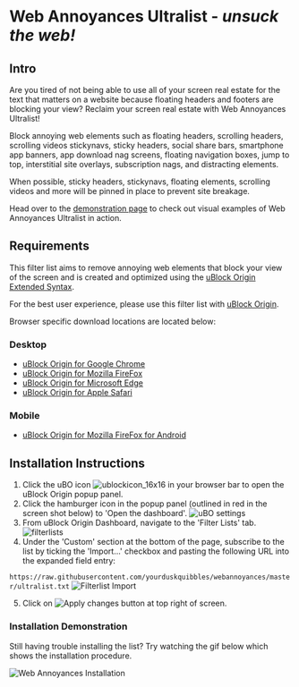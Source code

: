 # Web Annoyances Ultralist - *unsuck the web!*
## Intro
Are you tired of not being able to use all of your screen real estate for the text that matters on a website 
because floating headers and footers are blocking your view?
Reclaim your screen real estate with Web Annoyances Ultralist! 

Block annoying web elements such as floating headers, scrolling headers, scrolling videos
stickynavs, sticky headers, social share bars, smartphone app banners, app download nag screens,
floating navigation boxes, jump to top, interstitial site overlays, subscription nags, and distracting elements.

When possible, sticky headers, stickynavs, floating elements, scrolling videos and more will be pinned in place to prevent site breakage.

Head over to the [demonstration page](https://github.com/yourduskquibbles/webannoyances/wiki/Demonstration-of-Web-Annoyances-Ultralist) to check out visual examples of Web Annoyances Ultralist in action.

## Requirements
This filter list aims to remove annoying web elements that block your view of the screen and is created and optimized using the [uBlock Origin Extended Syntax](https://github.com/gorhill/uBlock/wiki/Static-filter-syntax).

For the best user experience, please use this filter list with [uBlock Origin](https://github.com/gorhill/uBlock).

Browser specific download locations are located below:
### Desktop
- [uBlock Origin for Google Chrome](https://chrome.google.com/webstore/detail/ublock-origin/cjpalhdlnbpafiamejdnhcphjbkeiagm)
- [uBlock Origin for Mozilla FireFox](https://addons.mozilla.org/en-US/firefox/addon/ublock-origin/)
- [uBlock Origin for Microsoft Edge](https://www.microsoft.com/en-US/store/p/app/9nblggh444l4?rtc=1)
- [uBlock Origin for Apple Safari](https://github.com/el1t/uBlock-Safari#installation)

### Mobile
- [uBlock Origin for Mozilla FireFox for Android](https://addons.mozilla.org/EN-US/android/addon/ublock-origin/) 

## Installation Instructions
1. Click the uBO icon ![ublockicon_16x16](https://user-images.githubusercontent.com/22258847/39936895-7ca7a8fc-553d-11e8-9496-45a96b623614.png) in your browser bar to open the uBlock Origin popup panel.
2. Click the hamburger icon in the popup panel (outlined in red in the screen shot below) to 'Open the dashboard'.
![uBO settings](https://user-images.githubusercontent.com/22258847/39936478-22c8d618-553c-11e8-8995-123ebef6e537.png)
3. From uBlock Origin Dashboard, navigate to the 'Filter Lists' tab.
![filterlists](https://user-images.githubusercontent.com/22258847/39937403-1da7b8b8-553f-11e8-865a-73a3f2fa4bb8.PNG)
4. Under the 'Custom' section at the bottom of the page, subscribe to the list by ticking the 'Import...' checkbox and pasting the following URL into the expanded field entry:

`https://raw.githubusercontent.com/yourduskquibbles/webannoyances/master/ultralist.txt`
![Filterlist Import](https://user-images.githubusercontent.com/22258847/39937753-3e898876-5540-11e8-98f0-e192350ee1f8.PNG)

5. Click on ![Apply changes](https://user-images.githubusercontent.com/22258847/39937854-92c5d6c4-5540-11e8-9559-99c2923f896b.png) button at top right of screen.

### Installation Demonstration 
Still having trouble installing the list? Try watching the gif below which shows the installation procedure.

![Web Annoyances Installation](https://user-images.githubusercontent.com/22258847/39935902-25add6be-553a-11e8-82b0-badc73f44ed3.gif)
